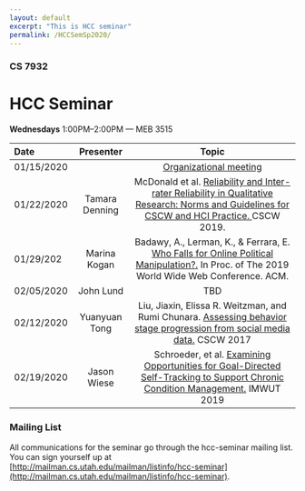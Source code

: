 ```yaml
---
layout: default
excerpt: "This is HCC seminar" 
permalink: /HCCSemSp2020/
---
```


### CS 7932
# **HCC Seminar**

**Wednesdays** 1:00PM–2:00PM — MEB 3515

| Date           | Presenter                | Topic                                      |
| :------------- | :------------------------: |:--------------------------------------------:|
| 01/15/2020     |                          | [Organizational meeting](https://docs.google.com/document/d/1ni0Gp9Vm9g8CJdVuQpKqqnAJ6C_ATPm8O8KWkcr2ZeE/edit)     |
| 01/22/2020     | Tamara Denning           | McDonald et al. [Reliability and Inter-rater Reliability in Qualitative Research: Norms and Guidelines for CSCW and HCI Practice. ](http://andreaforte.net/McDonald_Reliability_CSCW19.pdf) CSCW 2019.     |
| 01/29/202      | Marina Kogan             | Badawy, A., Lerman, K., & Ferrara, E. [Who Falls for Online Political Manipulation?.](https://arxiv.org/pdf/1808.03281) In Proc. of The 2019 World Wide Web Conference. ACM.      |
| 02/05/2020     | John Lund                | TBD       |
| 02/12/2020     | Yuanyuan Tong            | Liu, Jiaxin, Elissa R. Weitzman, and Rumi Chunara. [Assessing behavior stage progression from social media data.](https://doi.org/10.1145/2998181.2998336) CSCW 2017       |
| 02/19/2020     | Jason Wiese              | Schroeder, et al. [Examining Opportunities for Goal-Directed Self-Tracking to Support Chronic Condition Management.](https://dl.acm.org/doi/abs/10.1145/3369809) IMWUT 2019      |


### Mailing List
All communications for the seminar go through the hcc-seminar mailing list. You can sign yourself up at [http://mailman.cs.utah.edu/mailman/listinfo/hcc-seminar](http://mailman.cs.utah.edu/mailman/listinfo/hcc-seminar).